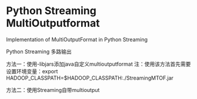 # Python Streaming MultiOutputformat
Implementation of MultiOutputFormat in Python Streaming

Python Streaming 多路输出

方法一：使用-libjars添加java自定义multioutputformat
注：使用该方法首先需要设置环境变量：export HADOOP_CLASSPATH=$HADOOP_CLASSPATH:./StreamingMTOF.jar

方法二：使用Streaming自带multioutput

